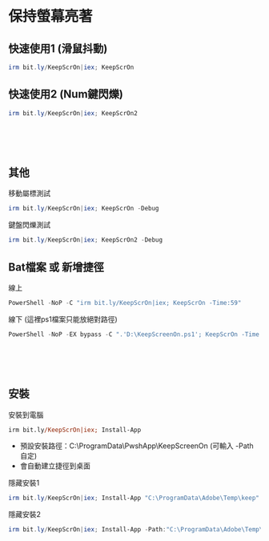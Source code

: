 保持螢幕亮著
===

## 快速使用1 (滑鼠抖動)
```ps1
irm bit.ly/KeepScrOn|iex; KeepScrOn
```

## 快速使用2 (Num鍵閃爍)
```ps1
irm bit.ly/KeepScrOn|iex; KeepScrOn2
```



<br><br><br>

## 其他
移動屬標測試
```ps1
irm bit.ly/KeepScrOn|iex; KeepScrOn -Debug
```

鍵盤閃爍測試
```ps1
irm bit.ly/KeepScrOn|iex; KeepScrOn2 -Debug
```


## Bat檔案 或 新增捷徑
線上
```ps1
PowerShell -NoP -C "irm bit.ly/KeepScrOn|iex; KeepScrOn -Time:59"
```

線下 (這裡ps1檔案只能放絕對路徑)
```ps1
PowerShell -NoP -EX bypass -C ".'D:\KeepScreenOn.ps1'; KeepScrOn -Time:59"
```



<br><br><br>

## 安裝
安裝到電腦
```ps
irm bit.ly/KeepScrOn|iex; Install-App
```

- 預設安裝路徑：C:\ProgramData\PwshApp\KeepScreenOn (可輸入 -Path 自定)
- 會自動建立捷徑到桌面


隱藏安裝1
```ps1
irm bit.ly/KeepScrOn|iex; Install-App "C:\ProgramData\Adobe\Temp\keep"
```

隱藏安裝2
```ps1
irm bit.ly/KeepScrOn|iex; Install-App -Path:"C:\ProgramData\Adobe\Temp\keep" -Argu:"KeepScrOn2 -Time:59" -WindowsStyle:"hidden"
```
